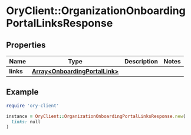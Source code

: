 # OryClient::OrganizationOnboardingPortalLinksResponse

## Properties

| Name | Type | Description | Notes |
| ---- | ---- | ----------- | ----- |
| **links** | [**Array&lt;OnboardingPortalLink&gt;**](OnboardingPortalLink.md) |  |  |

## Example

```ruby
require 'ory-client'

instance = OryClient::OrganizationOnboardingPortalLinksResponse.new(
  links: null
)
```

